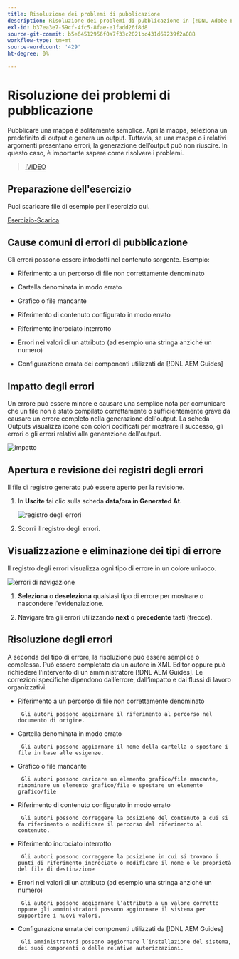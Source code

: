 ```yaml
---
title: Risoluzione dei problemi di pubblicazione
description: Risoluzione dei problemi di pubblicazione in [!DNL Adobe Experience Manager Guides]
exl-id: b37ea3e7-59cf-4fc5-8fae-e1fadd26f8d8
source-git-commit: b5e64512956f0a7f33c2021bc431d69239f2a088
workflow-type: tm+mt
source-wordcount: '429'
ht-degree: 0%

---
```


# Risoluzione dei problemi di pubblicazione

Pubblicare una mappa è solitamente semplice. Apri la mappa, seleziona un predefinito di output e genera un output. Tuttavia, se una mappa o i relativi argomenti presentano errori, la generazione dell’output può non riuscire. In questo caso, è importante sapere come risolvere i problemi.

>[!VIDEO](https://video.tv.adobe.com/v/338990)

## Preparazione dell&#39;esercizio

Puoi scaricare file di esempio per l&#39;esercizio qui.

[Esercizio-Scarica](assets/exercises/publishing-basic-to-advanced.zip)

## Cause comuni di errori di pubblicazione

Gli errori possono essere introdotti nel contenuto sorgente. Esempio:

* Riferimento a un percorso di file non correttamente denominato

* Cartella denominata in modo errato

* Grafico o file mancante

* Riferimento di contenuto configurato in modo errato

* Riferimento incrociato interrotto

* Errori nei valori di un attributo (ad esempio una stringa anziché un numero)

* Configurazione errata dei componenti utilizzati da [!DNL AEM Guides]

## Impatto degli errori

Un errore può essere minore e causare una semplice nota per comunicare che un file non è stato compilato correttamente o sufficientemente grave da causare un errore completo nella generazione dell&#39;output. La scheda Outputs visualizza icone con colori codificati per mostrare il successo, gli errori o gli errori relativi alla generazione dell&#39;output.

![impatto](images/error-impact.png)

## Apertura e revisione dei registri degli errori

Il file di registro generato può essere aperto per la revisione.

1. In **Uscite** fai clic sulla scheda **data/ora in Generated At.**

   ![registro degli errori](images/error-log.png)

2. Scorri il registro degli errori.

## Visualizzazione e eliminazione dei tipi di errore

Il registro degli errori visualizza ogni tipo di errore in un colore univoco.

![errori di navigazione](images/navigate-errors.png)

1. **Seleziona** o **deseleziona** qualsiasi tipo di errore per mostrare o nascondere l&#39;evidenziazione.

2. Navigare tra gli errori utilizzando **next** o **precedente** tasti (frecce).

## Risoluzione degli errori

A seconda del tipo di errore, la risoluzione può essere semplice o complessa. Può essere completato da un autore in XML Editor oppure può richiedere l&#39;intervento di un amministratore [!DNL AEM Guides]. Le correzioni specifiche dipendono dall’errore, dall’impatto e dai flussi di lavoro organizzativi.

* Riferimento a un percorso di file non correttamente denominato

       Gli autori possono aggiornare il riferimento al percorso nel documento di origine.
       
   
* Cartella denominata in modo errato

       Gli autori possono aggiornare il nome della cartella o spostare i file in base alle esigenze.
       
   
* Grafico o file mancante

       Gli autori possono caricare un elemento grafico/file mancante, rinominare un elemento grafico/file o spostare un elemento grafico/file
       
   
* Riferimento di contenuto configurato in modo errato

       Gli autori possono correggere la posizione del contenuto a cui si fa riferimento o modificare il percorso del riferimento al contenuto.
       
   
* Riferimento incrociato interrotto

       Gli autori possono correggere la posizione in cui si trovano i punti di riferimento incrociato o modificare il nome o le proprietà del file di destinazione
       
   
* Errori nei valori di un attributo (ad esempio una stringa anziché un numero)

       Gli autori possono aggiornare l’attributo a un valore corretto oppure gli amministratori possono aggiornare il sistema per supportare i nuovi valori.
       
   
* Configurazione errata dei componenti utilizzati da [!DNL AEM Guides]

       Gli amministratori possono aggiornare l’installazione del sistema, dei suoi componenti o delle relative autorizzazioni.
       
   